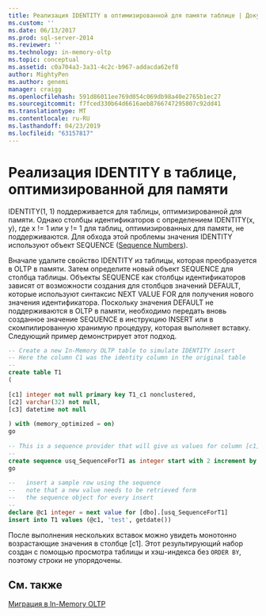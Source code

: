 ```yaml
---
title: Реализация IDENTITY в оптимизированной для памяти таблице | Документация Майкрософт
ms.custom: ''
ms.date: 06/13/2017
ms.prod: sql-server-2014
ms.reviewer: ''
ms.technology: in-memory-oltp
ms.topic: conceptual
ms.assetid: c0a704a3-3a31-4c2c-b967-addacda62ef8
author: MightyPen
ms.author: genemi
manager: craigg
ms.openlocfilehash: 591d86011ee769d054c069db98a40e2765b1ec27
ms.sourcegitcommit: f7fced330b64d6616aeb8766747295807c92dd41
ms.translationtype: MT
ms.contentlocale: ru-RU
ms.lasthandoff: 04/23/2019
ms.locfileid: "63157817"
---
```

# <a name="implementing-identity-in-a-memory-optimized-table"></a>Реализация IDENTITY в таблице, оптимизированной для памяти
  IDENTITY(1, 1) поддерживается для таблицы, оптимизированной для памяти. Однако столбцы идентификаторов с определением IDENTITY(x, y), где x != 1 или y != 1 для таблиц, оптимизированных для памяти, не поддерживаются. Для обхода этой проблемы значения IDENTITY используют объект SEQUENCE ([Sequence Numbers](../sequence-numbers/sequence-numbers.md)).  
  
 Вначале удалите свойство IDENTITY из таблицы, которая преобразуется в OLTP в памяти. Затем определите новый объект SEQUENCE для столбца таблицы. Объекты SEQUENCE как столбцы идентификаторов зависят от возможности создания для столбцов значений DEFAULT, которые используют синтаксис NEXT VALUE FOR для получения нового значения идентификатора. Поскольку значения DEFAULT не поддерживаются в OLTP в памяти, необходимо передать вновь созданное значение SEQUENCE в инструкцию INSERT или в скомпилированную хранимую процедуру, которая выполняет вставку. Следующий пример демонстрирует этот подход.  
  
```sql  
-- Create a new In-Memory OLTP table to simulate IDENTITY insert  
-- Here the column C1 was the identity column in the original table  
--  
create table T1  
(  
  
[c1] integer not null primary key T1_c1 nonclustered,  
[c2] varchar(32) not null,  
[c3] datetime not null  
  
) with (memory_optimized = on)  
go  
  
-- This is a sequence provider that will give us values for column [c1]  
--  
create sequence usq_SequenceForT1 as integer start with 2 increment by 1  
go  
  
--   insert a sample row using the sequence  
--   note that a new value needs to be retrieved form   
--   the sequence object for every insert  
--  
declare @c1 integer = next value for [dbo].[usq_SequenceForT1]  
insert into T1 values (@c1, 'test', getdate())  
```  
  
 После выполнения нескольких вставок можно увидеть монотонно возрастающие значения в столбце [c1]. Этот результирующий набор создан с помощью просмотра таблицы и хэш-индекса без `ORDER BY`, поэтому строки не упорядочены.  
  
## <a name="see-also"></a>См. также  
 [Миграция в In-Memory OLTP](migrating-to-in-memory-oltp.md)  
  
  
